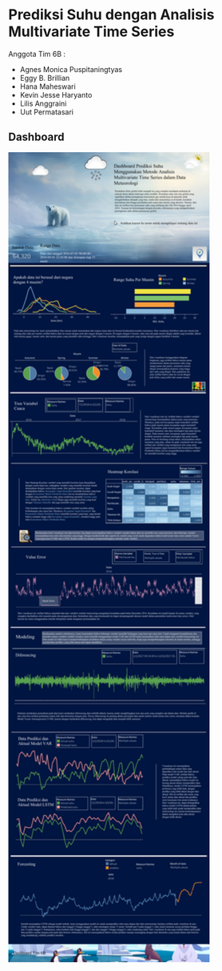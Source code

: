 # Prediksi Suhu dengan Analisis Multivariate Time Series

Anggota Tim 6B : 
- Agnes Monica Puspitaningtyas 
- Eggy B. Brillian
- Hana Maheswari 
- Kevin Jesse Haryanto 
- Lilis Anggraini 
- Uut Permatasari

## Dashboard
<img src="Images/Dashboard.png" alt="Dashboard" width="80%">

